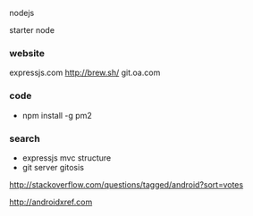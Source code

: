 nodejs

starter node

### website
expressjs.com
http://brew.sh/
git.oa.com


### code

* npm install -g pm2
 

### search
* expressjs mvc structure
* git server gitosis



http://stackoverflow.com/questions/tagged/android?sort=votes

http://androidxref.com